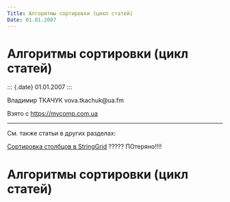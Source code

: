 ```yaml
---
Title: Алгоритмы сортировки (цикл статей)
Date: 01.01.2007
---
```



Алгоритмы сортировки (цикл статей)
==================================

::: {.date}
01.01.2007
:::

Владимир ТКАЧУК vova.tkachuk\@ua.fm

Взято с <https://mycomp.com.ua>

------------------------------------------------------------------------

См. также статьи в других разделах:

[Сортировка столбцов в StringGrid](195.htm) ????? ПОтеряно!!!!

Алгоритмы сортировки (цикл статей)
==================================

<!-- TOC -->
